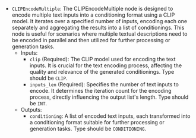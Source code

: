 - `CLIPEncodeMultiple`: The CLIPEncodeMultiple node is designed to encode multiple text inputs into a conditioning format using a CLIP model. It iterates over a specified number of inputs, encoding each one separately and aggregating the results into a list of conditionings. This node is useful for scenarios where multiple textual descriptions need to be encoded in parallel and then utilized for further processing or generation tasks.
    - Inputs:
        - `clip` (Required): The CLIP model used for encoding the text inputs. It is crucial for the text encoding process, affecting the quality and relevance of the generated conditionings. Type should be `CLIP`.
        - `inputs_len` (Required): Specifies the number of text inputs to encode. It determines the iteration count for the encoding process, directly influencing the output list's length. Type should be `INT`.
    - Outputs:
        - `conditioning`: A list of encoded text inputs, each transformed into a conditioning format suitable for further processing or generation tasks. Type should be `CONDITIONING`.
